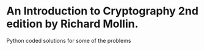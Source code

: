 # **An Introduction to Cryptography 2nd edition by Richard Mollin.**
Python coded solutions for some of the problems
